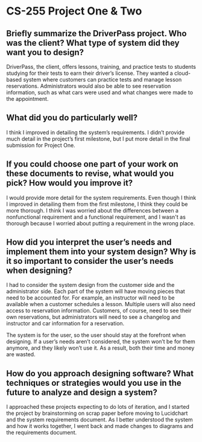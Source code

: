# CS-255 Project One & Two

## Briefly summarize the DriverPass project. Who was the client? What type of system did they want you to design?

DriverPass, the client, offers lessons, training, and practice tests to students studying for their tests to earn their driver’s license. They wanted a cloud-based system where customers can practice tests and manage lesson reservations. Administrators would also be able to see reservation information, such as what cars were used and what changes were made to the appointment.

## What did you do particularly well?

I think I improved in detailing the system’s requirements. I didn’t provide much detail in the project’s first milestone, but I put more detail in the final submission for Project One.

## If you could choose one part of your work on these documents to revise, what would you pick? How would you improve it?

I would provide more detail for the system requirements. Even though I think I improved in detailing them from the first milestone, I think they could be more thorough. I think I was worried about the differences between a nonfunctional requirement and a functional requirement, and I wasn't as thorough because I worried about putting a requirement in the wrong place.

## How did you interpret the user’s needs and implement them into your system design? Why is it so important to consider the user’s needs when designing?

I had to consider the system design from the customer side and the administrator side. Each part of the system will have moving pieces that need to be accounted for. For example, an instructor will need to be available when a customer schedules a lesson. Multiple users will also need access to reservation information. Customers, of course, need to see their own reservations, but administrators will need to see  a changelog and instructor and car information for a reservation.

The system is for the user, so the user should stay at the forefront when designing. If a user’s needs aren’t considered, the system won’t be for them anymore, and they likely won’t use it. As a result, both their time and money are wasted.

## How do you approach designing software? What techniques or strategies would you use in the future to analyze and design a system?

I approached these projects expecting to do lots of iteration, and I started the project by brainstorming on scrap paper before moving to Lucidchart and the system requirements document. As I better understood the system and how it works together, I went back and made changes to diagrams and the requirements document.
